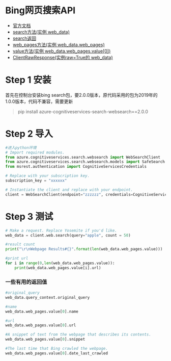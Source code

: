 # Bing网页搜索API

- [官方文档](https://docs.microsoft.com/zh-cn/azure/cognitive-services/bing-web-search/overview)
- [search方法(实例 web_data)](https://docs.microsoft.com/zh-cn/python/api/azure-cognitiveservices-search-websearch/azure.cognitiveservices.search.websearch.operations.weboperations?view=azure-python)
- [search返回](https://docs.microsoft.com/zh-cn/python/api/azure-cognitiveservices-search-websearch/azure.cognitiveservices.search.websearch.models.searchresponse?view=azure-python)
- [web_pages方法(实例 web_data.web_pages)](https://docs.microsoft.com/zh-cn/python/api/azure-cognitiveservices-search-websearch/azure.cognitiveservices.search.websearch.models.webwebanswer?view=azure-python)
- [value方法(实例 web_data.web_pages.value[0])](https://docs.microsoft.com/zh-cn/python/api/azure-cognitiveservices-search-websearch/azure.cognitiveservices.search.websearch.models.webpage?view=azure-python)
- [ClientRawResponse(实例raw=True的 web_data)](https://docs.microsoft.com/zh-cn/python/api/msrest/msrest.pipeline.clientrawresponse?view=azure-pythonClientRawResponse)


# Step 1 安装
首先在控制台安装bing search包，要2.0.0版本，原代码采用的包为2019年的1.0.0版本，代码不兼容，需要更新
> pip install azure-cognitiveservices-search-websearch==2.0.0

# Step 2 导入
```python
#进入python环境
# Import required modules.
from azure.cognitiveservices.search.websearch import WebSearchClient
from azure.cognitiveservices.search.websearch.models import SafeSearch
from msrest.authentication import CognitiveServicesCredentials

# Replace with your subscription key.
subscription_key = "xxxxxx"

# Instantiate the client and replace with your endpoint.
client = WebSearchClient(endpoint="zzzzzz", credentials=CognitiveServicesCredentials(subscription_key))
```

# Step 3 测试
```python
# Make a request. Replace Yosemite if you'd like.
web_data = client.web.search(query="apple", count = 50)

#result count
print("\r\nWebpage Results#{}".format(len(web_data.web_pages.value)))

#print url
for i in range(0,len(web_data.web_pages.value)):
    print(web_data.web_pages.value[i].url)
```


### 一些有用的返回值
```python 
#original_query
web_data.query_context.original_query

#name
web_data.web_pages.value[0].name

#url
web_data.web_pages.value[0].url

#A snippet of text from the webpage that describes its contents.
web_data.web_pages.value[0].snippet

#The last time that Bing crawled the webpage.
web_data.web_pages.value[0].date_last_crawled
```



    
    
    
    
    
